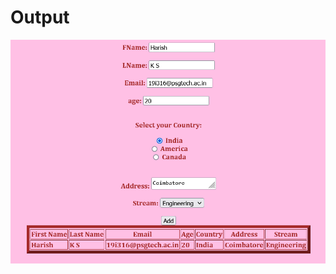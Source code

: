 # Output
![Output image](https://github.com/IBM-EPBL/IBM-Project-11915-1659357357/blob/main/Assignments/(Team%20Member%202)%20-%2019I316%20-%20HarishKS/Assignment1,2/1.RegistrationForm/output.png)
